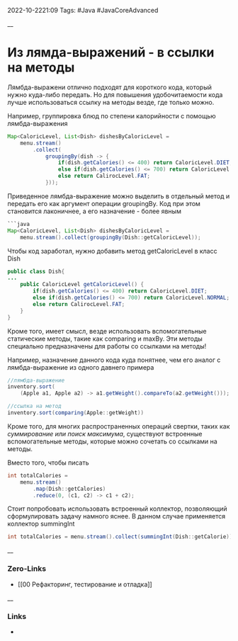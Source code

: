 2022-10-2221:09
Tags: #Java #JavaCoreAdvanced 

__
# Из лямда-выражений - в ссылки на методы
Лямбда-выражени отлично подходят для короткого кода, который нужно куда-либо передать. Но для повышения удобочитаемости кода лучше использоваться ссылку на методы везде, где только можно.

Например, группировка блюд по степени калорийности с помощью лямбда-выражения
```java
Map<CaloricLevel, List<Dish> dishesByCaloricLevel = 
	menu.stream()
		.collect(
			groupingBy(dish -> {
				if(dish.getCalories() <= 400) return CaloricLevel.DIET;
				else if(dish.getCalories() <= 700) return CaloricLevel.NORMAL;
				else return CalirocLevel.FAT;
			}));
```
Приведенное лямбда-выражение можно выделить в отдельный метод и передать его как аргумент операции groupingBy. Код при этом становится лаконичнее, а его назначение - более явным
```java
```java
Map<CaloricLevel, List<Dish> dishesByCaloricLevel = 
	menu.stream().collect(groupingBy(Dish::getCaloricLevel));
```
Чтобы код заработал, нужно добавить метод getCaloricLevel в класс Dish
```java
public class Dish{
...
	public CaloricLevel getCaloricLevel() {
		if(dish.getCalories() <= 400) return CaloricLevel.DIET;
		else if(dish.getCalories() <= 700) return CaloricLevel.NORMAL;
		else return CalirocLevel.FAT;
	}
}
```

Кроме того, имеет смысл, везде использовать вспомогательные статические методы, такие как comparing и maxBy. Эти методы специально предназначены для работы со ссылками на методы! 

Например, назначение данного кода куда понятнее, чем его аналог с лямбда-выражение из одного давнего примера
```java
//лямбда-выражение
inventory.sort(
	(Apple a1, Apple a2) -> a1.getWeight().compareTo(a2.getWeight()));

//ссылка на метод
inventory.sort(comparing(Apple::getWeight))
```

Кроме того, для многих распространенных операций свертки, таких как *суммирование или поиск максимума*, существуют встроенные вспомогательные методы, которые можно сочетать со ссылками на методы. 

Вместо того, чтобы писать
```java
int totalCalories = 
	menu.stream()
		.map(Dish::getCalories)
		.reduce(0, (c1, c2) -> c1 + c2);
```
Стоит попробовать использовать встроенный коллектор, позволяющий сформулировать задачу намного яснее. В данном случае применяется коллектор summingInt
```java
int totalCalories = menu.stream().collect(summingInt(Dish::getCalorie));
```

__
### Zero-Links
- [[00 Рефакторинг, тестирование и отладка]]

__
### Links
- 

